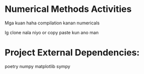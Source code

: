 # Numerical Methods Activities
Mga kuan haha compilation kanan numericals

Ig clone nala niyo or copy paste kun ano man

# Project External Dependencies: 
poetry
numpy 
matplotlib
sympy
